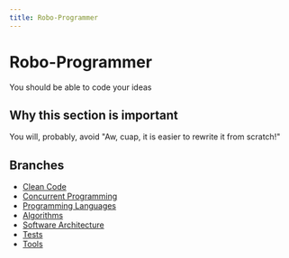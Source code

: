 ```yaml
---
title: Robo-Programmer
---
```


# Robo-Programmer

You should be able to code your ideas

## Why this section is important

You will, probably, avoid "Aw, cuap, it is easier to rewrite it from scratch!"


## Branches
- [Clean Code](./clean_code)
- [Concurrent Programming](./concurrent_programming)
- [Programming Languages](./languages)
- [Algorithms](./algorithms)
- [Software Architecture](./software_architecture)
- [Tests](./tests)
- [Tools](./tools)